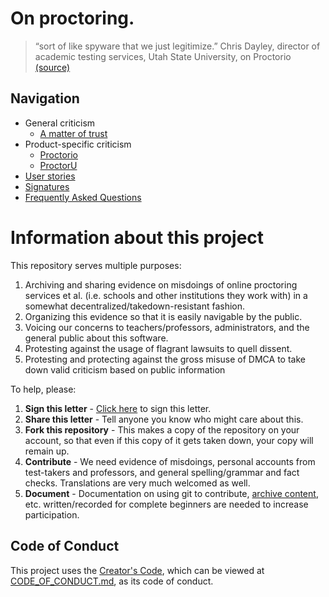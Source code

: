 # On proctoring.
> “sort of like spyware that we just legitimize.”
> Chris Dayley, director of academic testing services, Utah State University, on Proctorio [(source)](https://www.forbes.com/sites/seanlawson/2020/04/24/are-schools-forcing-students-to-install-spyware-that-invades-their-privacy-as-a-result-of-the-coronavirus-lockdown)

## Navigation
 - General criticism
   - [A matter of trust](trust.md)
 - Product-specific criticism
   - [Proctorio](proctorio/README.md)
   - [ProctorU](proctoru/README.md)
 - [User stories](https://github.com/oofdere/onproctoring/labels/user%20account)
 - [Signatures](https://github.com/oofdere/onproctoring/issues?q=label%3Asignature+is%3Aclosed)
 - [Frequently Asked Questions](faq.md)

# Information about this project
This repository serves multiple purposes:
1. Archiving and sharing evidence on misdoings of online proctoring services et al. (i.e. schools and other institutions they work with) in a somewhat decentralized/takedown-resistant fashion.
2. Organizing this evidence so that it is easily navigable by the public.
3. Voicing our concerns to teachers/professors, administrators, and the general public about this software.
4. Protesting against the usage of flagrant lawsuits to quell dissent.
5. Protesting and protecting against the gross misuse of DMCA to take down valid criticism based on public information

To help, please:
1. **Sign this letter** - [Click here](https://github.com/oofdere/onproctoring/issues/new?assignees=&labels=signature&template=signature.md&title=Signature+from+%3CUSERNAME%3E) to sign this letter.
2. **Share this letter** - Tell anyone you know who might care about this.
3. **Fork this repository** - This makes a copy of the repository on your account, so that even if this copy of it gets taken down, your copy will remain up.
4. **Contribute** - We need evidence of misdoings, personal accounts from test-takers and professors, and general spelling/grammar and fact checks. Translations are very much welcomed as well.
5. **Document** - Documentation on using git to contribute, [archive content](archival.md), etc. written/recorded for complete beginners are needed to increase participation.

## Code of Conduct
This project uses the [Creator's Code](https://github.com/Xe/creators-code), which can be viewed at [CODE_OF_CONDUCT.md](CODE_OF_CONDUCT.md), as its code of conduct.
